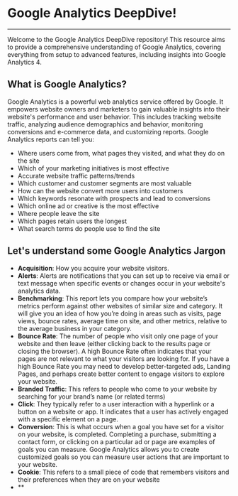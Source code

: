 # Google Analytics DeepDive! 
---
Welcome to the Google Analytics DeepDive repository! This resource aims to provide a comprehensive understanding of Google Analytics, covering everything from setup to advanced features, including insights into Google Analytics 4.

## What is Google Analytics?

Google Analytics is a powerful web analytics service offered by Google. It empowers website owners and marketers to gain valuable insights into their website's performance and user behavior. This includes tracking website traffic, analyzing audience demographics and behavior, monitoring conversions and e-commerce data, and customizing reports. Google Analytics reports can tell you:
-  Where users come from, what pages they visited, and what they do on the site
- Which of your marketing initiatives is most effective
- Accurate website traffic patterns/trends
- Which customer and customer segments are most valuable
- How can the website convert more users into customers
- Which keywords resonate with prospects and lead to conversions
- Which online ad or creative is the most effective
- Where people leave the site
- Which pages retain users the longest
- What search terms do people use to find the site

## Let's understand some Google Analytics Jargon

+ **Acquisition**: How you acquire your website visitors.
+ **Alerts**: Alerts are notifications that you can set up to receive via email or text message when specific events or 
  changes occur in your website's analytics data.
+ **Benchmarking**: This report lets you compare how your website’s metrics perform against other websites of similar size and category. It will give you an idea of how you’re doing in areas such as visits, page views, bounce rates, average time on site, and other metrics, relative to the average business in your category.
+ **Bounce Rate**:  The number of people who visit only one page of your website and then leave (either clicking back to the results page or closing the browser). A high Bounce Rate often indicates that your pages are not relevant to what your visitors are looking for. If you have a high Bounce Rate you may need to develop better-targeted ads, Landing Pages, and perhaps create better content to engage visitors to explore your website.
+ **Branded Traffic**:  This refers to people who come to your website by searching for your brand’s name (or related terms)
+ **Click**: They typically refer to a user interaction with a hyperlink or a button on a website or app. It indicates that a user has actively engaged with a specific element on a page.
+ **Conversion**:  This is what occurs when a goal you have set for a visitor on your website, is completed. Completing a purchase, submitting a contact form, or clicking on a particular ad or page are examples of goals you can measure. Google Analytics allows you to create customized goals so you can measure user actions that are important to your website.
+ **Cookie**:  This refers to a small piece of code that remembers visitors and their preferences when they are on your website
+ **


